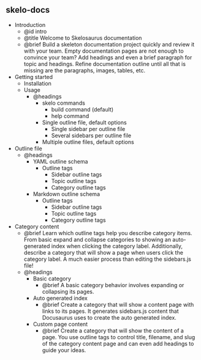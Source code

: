 
## skelo-docs

- Introduction
    - @id intro
    - @title Welcome to Skelosaurus documentation
    - @brief Build a skeleton documentation project quickly and review it with your team. Empty documentation pages are not enough to convince your team? Add headings and even a brief paragraph for topic and headings. Refine documentation outline until all that is missing are the paragraphs, images, tables, etc. 
- Getting started
    - Installation
    - Usage
        - @headings
            - skelo commands
                - build command (default)
                - help command
            - Single outline file, default options
                - Single sidebar per outline file
                - Several sidebars per outline file
            - Multiple outline files, default options
- Outline file
    - @headings
        - YAML outline schema
            - Outline tags
                - Sidebar outline tags
                - Topic outline tags
                - Category outline tags
        - Markdown outline schema
            - Outline tags
                - Sidebar outline tags
                - Topic outline tags
                - Category outline tags
- Category content
    - @brief Learn which outline tags help you describe category items. From basic expand and collapse categories to showing an auto-generated index when clicking the category label. Additionally, describe a category that will show a page when users click the category label. A much easier process than editing the sidebars.js file!
    - @headings
        - Basic category
            - @brief A basic category behavior involves expanding or collapsing its pages.
        - Auto generated index
            - @brief Create a category that will show a content page with links to its pages. It generates sidebars.js content that Docusaurus uses to create the auto generated index.
        - Custom page content
            - @brief Create a category that will show the content of a page. You use outline tags to control title, filename, and slug of the category content page and can even add headings to guide your ideas.
